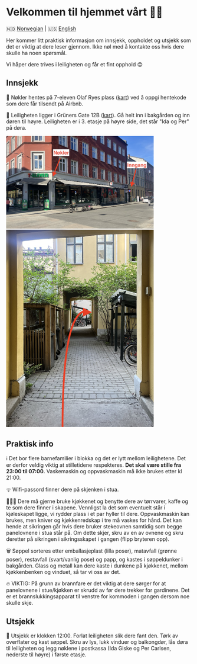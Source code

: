 <h1>Velkommen til hjemmet vårt 🏡🌼</h1>

🇳🇴 [Norwegian](https://percarlsen.github.io/gruners/no/) \| 🇺🇸 [English](https://percarlsen.github.io/gruners/en/)

Her kommer litt praktisk informasjon om innsjekk, oppholdet og utsjekk som det er viktig at dere leser gjennom. Ikke nøl med å kontakte oss hvis dere skulle ha noen spørsmål.

Vi håper dere trives i leiligheten og får et fint opphold 😊

## Innsjekk

🔑 Nøkler hentes på 7-eleven Olaf Ryes plass ([kart](https://maps.app.goo.gl/qTAuWBMjggQdmRVP9)) ved å oppgi hentekode som dere får tilsendt på Airbnb.

🏡 Leiligheten ligger i Grüners Gate 12B ([kart](https://maps.app.goo.gl/3Ak5Gi62WnCwmsQ17)). Gå helt inn i bakgården og inn døren til høyre. Leiligheten er i 3. etasje på høyre side, det står "Ida og Per" på døra.

<img src="../assets/street_no.jpeg" alt="Nøkler og inngang" width="400"/>
<img src="../assets/backyard.jpeg" alt="Inngang" width="400"/>

## Praktisk info

ℹ️ Det bor flere barnefamilier i blokka og det er lytt mellom leilighetene. Det er derfor veldig viktig at stilletidene respekteres. <b>Det skal være stille fra 23:00 til 07:00.</b> Vaskemaskin og oppvaskmaskin må ikke brukes etter kl 21:00.

ᯤ Wifi-passord finner dere på skjenken i stua.

🧑🏼‍🍳 Dere må gjerne bruke kjøkkenet og benytte dere av tørrvarer, kaffe og te som dere finner i skapene. Vennligst la det som eventuelt står i kjøleskapet ligge, vi rydder plass i et par hyller til dere. Oppvaskmaskin kan brukes, men kniver og kjøkkenredskap i tre må vaskes for hånd. Det kan hende at sikringen går hvis dere bruker stekeovnen samtidig som begge panelovnene i stua står på. Om dette skjer, skru av en av ovnene og skru deretter på sikringen i sikringsskapet i gangen (flipp bryteren opp).

🗑️ Søppel sorteres etter emballasjeplast (lilla poser), matavfall (grønne poser), restavfall (svart/vanlig pose) og papp, og kastes i søppeldunker i bakgården. Glass og metall kan dere kaste i dunkene på kjøkkenet, mellom kjøkkenbenken og vinduet, så tar vi oss av det.

🔥 VIKTIG: På grunn av brannfare er det viktig at dere sørger for at panelovnene i stue/kjøkken er skrudd av før dere trekker for gardinene. Det er et brannslukkingsapparat til venstre for kommoden i gangen dersom noe skulle skje.

## Utsjekk

📌 Utsjekk er klokken 12:00. Forlat leiligheten slik dere fant den. Tørk av overflater og kast søppel. Skru av lys, lukk vinduer og balkongdør, lås døra til leiligheten og legg nøklene i postkassa (Ida Giske og Per Carlsen, nederste til høyre) i første etasje.
